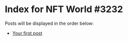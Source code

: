 # Index for NFT World #3232
Posts will be displayed in the order below:

- [Your first post](./001-first.md)

